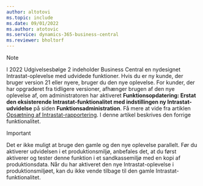 ```yaml
---
author: altotovi
ms.topic: include
ms.date: 09/01/2022
ms.author: atotovic
ms.service: dynamics-365-business-central
ms.reviewer: bholtorf
---
```

> [!NOTE]
> I 2022 Udgivelsesbølge 2 indeholder Business Central en nydesignet Intrastat-oplevelse med udvidede funktioner. Hvis du er ny kunde, der bruger version 21 eller nyere, bruger du den nye oplevelse. For kunder, der har opgraderet fra tidligere versioner, afhænger brugen af den nye oplevelse af, om administratoren har aktiveret **Funktionsopdatering: Erstat den eksisterende Intrastat-funktionalitet med indstillingen ny Intrastat-udvidelse** på siden **Funktionsadministration**. Få mere at vide fra artiklen [Opsætning af Intrastat-rapportering](../finance-how-setup-report-intrastat.md). I denne artikel beskrives den forrige funktionalitet.

> [!IMPORTANT]
> Det er ikke muligt at bruge den gamle og den nye oplevelse parallelt. Før du aktiverer udvidelsen i et produktionsmiljø, anbefales det, at du først aktiverer og tester denne funktion i et sandkassemiljø med en kopi af produktionsdata. Når du har aktiveret den nye Intrastat-oplevelse i produktionsmiljøet, kan du ikke vende tilbage til den gamle Intrastat-funktionalitet.